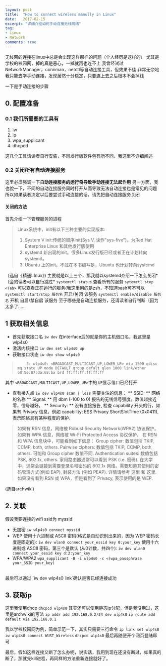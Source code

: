 ```yaml
---
layout: post
title:  "How to connect wireless manully in Linux"
date:   2017-02-15
excerpt: "详细介绍如何手动连接无线网络"
tag:
- Linux 
- Network
comments: true
---
```


无线网的连接在linux中总是会出现这样那样的问题（个人经历是这样的）
尤其是学校的校园网，掉的真是恶心，一掉就再也连不上
我曾经试过NetworkManager，connman，netctl等自动连接工具，但效果不佳
非常无奈地我只能去学手动连接，发现居然十分稳定，只要连上去之后根本不会掉线

一下是手动连接的步骤

## 0. 配置准备

### 0.1 我们所需要的工具有

1. iw
2. ip
3. wpa_supplicant
4. dhcpcd

这几个工具请读者自行安装，不同发行版软件包有所不同，我这里不详细阐述

### 0.2 关闭所有自动连接服务
这里必须强调一下**自动连接服务的运行将导致手动连接无法起作用**
另一方面，我也說一下，不同的自动连接服务同时打开从而导致无法自动连接也是常见的问题
所以如果读者决定以后要尝试手动连接的话，请先把自动连接服务关闭

#### 关闭的方法
首先介绍一下管理服务的进程

> Linux系统中，init有以下三种主要的实现版本:
> 1. System V init:传统的顺序init(Sys V, 读作"sys-five")，为Red Hat Enterprise Linux 和其他发行版使用
> 2. systemd 新出现的init。很多Linux发行版已经或者正在计划转向 systemd。
> 3. Ubuntu 上的init。不过在本书编写是，Ubuntu 也计划转向systemd

（选自《精通LInux》)
主要就是以上三个，那我就以systemd介绍一下怎么关闭*（会的读者可以自行跳过*
`systemctl status` 查看所有的服务
`sytemctl stop <Tab>` 可以查看正在运行的服务(我这里用的是zsh，不知道bash可不可以
`systemctl start/stop 服务名` 开启/关闭 该服务
`systemctl enable/disable 服务名`   开机 自启/禁自启 该服务
至于哪些是自动连接服务，还请读者自行判断（因为太多了……

## 1 获取相关信息

+ 首先获取接口名
`iw dev`
在interface后的就是你的主机借口名，我这里是wlp4s0
+ 激活内核接口
`iw dev set wlp4s0 up`
+ 获取接口状态
`iw dev show wlp4s0`
>         3: wlp4s0: <BROADCAST,MULTICAST,UP,LOWER_UP> mtu 1500 qdisc mq state UP mode DEFAULT group defalt qlen 1000 link/ether b8:86:87:da:68:ba brd ff:ff:ff:ff:ff:ff

其中 `<BROADCAST,MULTICAST,UP,LOWER_UP>`中的 `UP`显示借口已经打开
+ 查看接入点
`iw dev wlp4s0 scan | less`
需要关注的信息：
** SSID: ** 网络的名称
** Signal: ** 用 dbm (-100 to 0) 报告的无线信号强度。数值越接近零，信号越好。
** Security: **   没有直接报告, 检查 capability 开头的行，如果有 Privacy 信息，例如 capability: ESS Privacy ShortSlotTime (0x0411), 表示网络具有某种程度的保护.
> 如果有 RSN 信息，网络被 Robust Security Network(WPA2) 协议保护。
> 如果有 WPA 信息，网络被 Wi-Fi Protected Access 协议保护。
> 在 RSN 和 WPA 信息块中，可能看到如下信息：
        Group cipher: 数值包括 TKIP, CCMP, both, others.
        Pairwise ciphers: 数值包括 TKIP, CCMP, both, others. 可能和 Group cipher 数值不同.
        Authentication suites: 数值包括 PSK, 802.1x, others. 家用路由器通常可以看到 PSK (i.e. 密码). 在大学中，通常会链接到需要登录名和密码的 802.1x 网络。需要知道其使用的密码管理方式(例如 EAP), 封装方法 (例如 PEAP). 详情请参考 这里 和 这里.
如果没有看到         RSN 或 WPA，但是看到了 Privacy, 表示使用的是 WEP.

(选自archwiki)

## 2. 关联
假设我要连接的wifi ssid为 myssid

+ 无加密
`iw wlp4s0 connect myssid`
+ WEP
使用十六进制或 ASCII 密码(格式是自动识别出来的，因为 WEP 密码长度是固定的): 
`iw dev wlan0 connect your_essid key 0:your_key`
使用十六进制或 ASCII 密码，第三个是默认 (从0计数，共四个): 
`iw dev wlan0 connect your_essid key d:2:your_key`
+ WPA/WPA2
`wpa_supplicant -B -i wlp4s0 -c <(wpa_passphrase your_SSID your_key)`
</br>
最后可以通过 `iw dev wlp4s0 link`确认是否已经连接成功

## 3. 获取ip
这里我使用dhcp
`dhcpcd wlp4s0`
其实还可以使用静态ip分配，但是我没用过，这里是archwiki的写法
`ip addr add 192.168.0.2/24 dev wlp4s0`
`ip route add default via 192.168.0.1`
</br>

我以学校校园网为例，简单示范一下，其实只需要三行命令
`ip link set wlp4s0`
`iw wlp4s0 connect WUST_Wireless`
`dhcpcd wlp4s0`
最后再随便开个网页登陆即可
</br>

最后，假如这样连接又断了怎么办呢，说实话，我用到现在还没有断过，如果真的断了，那就先kill进程，再同样的方法重新连接就好了。